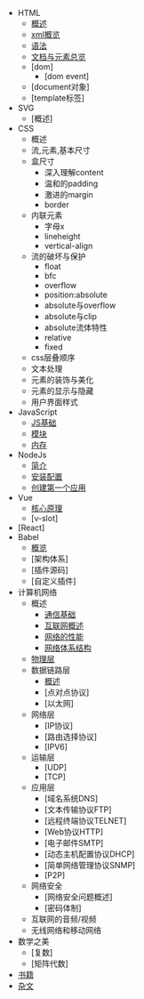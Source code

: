 - HTML
  - [概述](./docs/html/html_summary.md)
  - [xml概览](./docs/html/xml.md)
  - [语法](./docs/html/html_syntax.md)
  - [文档与元素总览](./docs/html/html_element.md)
  - [dom]
    - [dom event]
  - [document对象]
  - [template标签]
- SVG
  - [概述]
- CSS
  - 概述
  - 流,元素,基本尺寸
  - 盒尺寸
    - 深入理解content
    - 温和的padding
    - 激进的margin
    - border
  - 内联元素
    - 字母x
    - lineheight
    - vertical-align
  - 流的破坏与保护
    - float
    - bfc
    - overflow
    - position:absolute
    - absolute与overflow
    - absolute与clip
    - absolute流体特性
    - relative
    - fixed
  - css层叠顺序
  - 文本处理
  - 元素的装饰与美化
  - 元素的显示与隐藏
  - 用户界面样式
- JavaScript
  - [JS基础](./docs/javascript/base.md)
  - [模块](./docs/javascript/module.md)
  - [内存](./docs/javascript/memory.md)
- NodeJs
  - [简介](./docs/nodejs/1_brief.md)
  - [安装配置](./docs/nodejs/2_install.md)
  - [创建第一个应用](./docs/nodejs/3_firstapp.md)
- Vue
  - [核心原理](./docs/vue/core.md)
  - [v-slot]
- [React]
- Babel
  - [概览](./docs/babel/babel_summary.md)
  - [架构体系]
  - [插件源码]
  - [自定义插件]
- 计算机网络
  - 概述
    - [通信基础](./docs/network/summary/communication_foundation.md)
    - [互联网概述](./docs/network/summary/internet.md)
    - [网络的性能](./docs/network/summary/performance.md)
    - [网络体系结构](./docs/network/summary/structure.md)
  - [物理层](./docs/network/physical-layer.md)
  - 数据链路层
    - [概述](./docs/network/data-link.md)
    - [点对点协议]
    - [以太网]
  - 网络层
    - [IP协议]
    - [路由选择协议]
    - [IPV6]
  - 运输层
    - [UDP]
    - [TCP]
  - 应用层
    - [域名系统DNS]
    - [文本传输协议FTP]
    - [远程终端协议TELNET]
    - [Web协议HTTP]
    - [电子邮件SMTP]
    - [动态主机配置协议DHCP]
    - [简单网络管理协议SNMP]
    - [P2P]
  - 网络安全
    - [网络安全问题概述]
    - [密码体制]
  - 互联网的音频/视频
  - 无线网络和移动网络
- 数学之美
  - [复数]
  - [矩阵代数]
- [书籍](./docs/books.md)
- [杂文](./docs/essay.md)